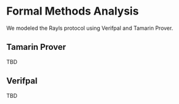 # Formal Methods Analysis

We modeled the Rayls protocol using Verifpal and Tamarin Prover. 

## Tamarin Prover

TBD

## Verifpal

TBD
